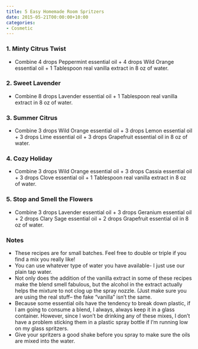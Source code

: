 ```yaml
---
title: 5 Easy Homemade Room Spritzers
date: 2015-05-21T00:00:00+10:00
categories:
- Cosmetic
---
```









### 1. Minty Citrus Twist

* Combine 4 drops Peppermint essential oil + 4 drops Wild Orange essential oil + 1 Tablespoon real vanilla extract in 8 oz of water.

### 2. Sweet Lavender

* Combine 8 drops Lavender essential oil + 1 Tablespoon real vanilla extract in 8 oz of water.

### 3. Summer Citrus

* Combine 3 drops Wild Orange essential oil + 3 drops Lemon essential oil + 3 drops Lime essential oil + 3 drops Grapefruit essential oil in 8 oz of water.

### 4. Cozy Holiday

* Combine 3 drops Wild Orange essential oil + 3 drops Cassia essential oil + 3 drops Clove essential oil + 1 Tablespoon real vanilla extract in 8 oz of water.

### 5. Stop and Smell the Flowers

* Combine 3 drops Lavender essential oil + 3 drops Geranium essential oil + 2 drops Clary Sage essential oil + 2 drops Grapefruit essential oil in 8 oz of water.

### Notes

* These recipes are for small batches. Feel free to double or triple if you find a mix you really like!
* You can use whatever type of water you have available- I just use our plain tap water.
* Not only does the addition of the vanilla extract in some of these recipes make the blend smell fabulous, but the alcohol in the extract actually helps the mixture to not clog up the spray nozzle. (Just make sure you are using the real stuff– the fake “vanilla” isn’t the same.
* Because some essential oils have the tendency to break down plastic, if I am going to consume a blend, I always, always keep it in a glass container. However, since I won’t be drinking any of these mixes, I don’t have a problem sticking them in a plastic spray bottle if I’m running low on my glass spritzers. 
* Give your spritzers a good shake before you spray to make sure the oils are mixed into the water.
